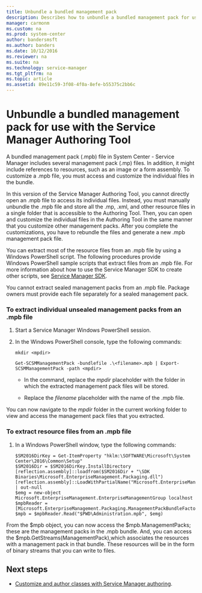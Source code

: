 ```yaml
---
title: Unbundle a bundled management pack
description: Describes how to unbundle a bundled management pack for use with the Service Manager Authoring Tool.
manager: carmonm
ms.custom: na
ms.prod: system-center
author: bandersmsft
ms.author: banders
ms.date: 10/12/2016
ms.reviewer: na
ms.suite: na
ms.technology: service-manager
ms.tgt_pltfrm: na
ms.topic: article
ms.assetid: 89e11c59-3f08-4f0a-8efe-b55375c2bb6c
---
```


# Unbundle a bundled management pack for use with the Service Manager Authoring Tool

A bundled management pack \(.mpb\) file in System Center - Service Manager includes several management pack \(.mp\) files. In addition, it might include references to resources, such as an image or a form assembly. To customize a .mpb file, you must access and customize the individual files in the bundle.  

 In this version of the Service Manager Authoring Tool, you cannot directly open an .mpb file to access its individual files. Instead, you must manually unbundle the .mpb file and store all the .mp, .xml, and other resource files in a single folder that is accessible to the Authoring Tool. Then, you can open and customize the individual files in the Authoring Tool in the same manner that you customize other management packs. After you complete the customizations, you have to rebundle the files and generate a new .mpb management pack file.  

 You can extract most of the resource files from an .mpb file by using a Windows&nbsp;PowerShell script. The following procedures provide Windows&nbsp;PowerShell sample scripts that extract files from an .mpb file. For more information about how to use the Service Manager SDK to create other scripts, see [Service Manager SDK](https://go.microsoft.com/fwlink/p/?LinkID=198541).  

 You cannot extract sealed management packs from an .mpb file. Package owners must provide each file separately for a sealed management pack.  

### To extract individual unsealed management packs from an .mpb file  

1.  Start a Service Manager Windows&nbsp;PowerShell session.  

2.  In the Windows&nbsp;PowerShell console, type the following commands:  

    ```  
    mkdir <mpdir>  
    ```  

    ```  
    Get-SCSMManagementPack -bundlefile .\<filename>.mpb | Export-SCSMManagementPack -path <mpdir>  
    ```  

    -   In the command, replace the *mpdir* placeholder with the folder in which the extracted management pack files will be stored.  

    -   Replace the *filename* placeholder with the name of the .mpb file.  

 You can now navigate to the *mpdir* folder in the current working folder to view and access the management pack files that you extracted.  

### To extract resource files from an .mpb file  

1.  In a Windows&nbsp;PowerShell window, type the following commands:  

    ```  
    $SM2016DirKey = Get-ItemProperty "hklm:\SOFTWARE\Microsoft\System Center\2016\Common\Setup"  
    $SM2016Dir = $SM2016DirKey.InstallDirectory   
    [reflection.assembly]::loadfrom($SM2016Dir + "\SDK Binaries\Microsoft.EnterpriseManagement.Packaging.dll")  
    [reflection.assembly]::LoadWithPartialName("Microsoft.EnterpriseManagement.Core") | out-null  
    $emg = new-object Microsoft.EnterpriseManagement.EnterpriseManagementGroup localhost  
    $mpbReader = [Microsoft.EnterpriseManagement.Packaging.ManagementPackBundleFactory]::CreateBundleReader()  
    $mpb = $mpbReader.Read("$PWD\Administration.mpb", $emg)  
    ```  

 From the $mpb object, you can now access the $mpb.ManagementPacks; these are the management packs in the .mpb bundle. And, you can access the $mpb.GetStreams\(ManagementPack\),which associates the resources with a management pack in that bundle. These resources will be in the form of binary streams that you can write to files.  

## Next steps

- [Customize and author classes with Service Manager authoring](auth-classes.md).
